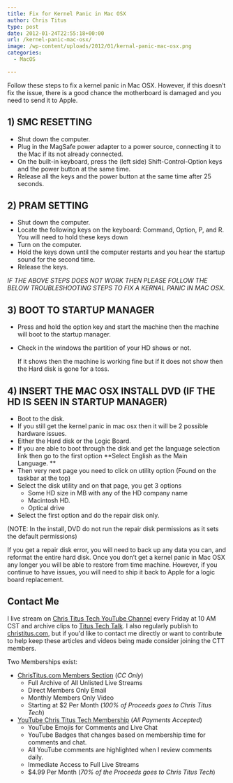 ```yaml
---
title: Fix for Kernel Panic in Mac OSX
author: Chris Titus
type: post
date: 2012-01-24T22:55:18+00:00
url: /kernel-panic-mac-osx/
image: /wp-content/uploads/2012/01/kernal-panic-mac-osx.png
categories:
  - MacOS

---
```

Follow these steps to fix a kernel panic in Mac OSX. However, if this doesn&#8217;t fix the issue, there is a good chance the motherboard is damaged and you need to send it to Apple.<!--more-->

## 1) SMC RESETTING

  * Shut down the computer.
  * Plug in the MagSafe power adapter to a power source, connecting it to the Mac if its not already connected.
  * On the built-in keyboard, press the (left side) Shift-Control-Option keys and the power button at the same time.
  * Release all the keys and the power button at the same time after 25 seconds.

## 2) PRAM SETTING

  * Shut down the computer.
  * Locate the following keys on the keyboard: Command, Option, P, and R. You will need to hold these keys down
  * Turn on the computer.
  * Hold the keys down until the computer restarts and you hear the startup sound for the second time.
  * Release the keys.

_IF THE ABOVE STEPS DOES NOT WORK THEN PLEASE FOLLOW THE BELOW TROUBLESHOOTING STEPS TO FIX A KERNAL PANIC IN MAC OSX._

## 3) BOOT TO STARTUP MANAGER

  * Press and hold the option key and start the machine then the machine will boot to the startup manager.
  * Check in the windows the partition of your HD shows or not.
  
    If it shows then the machine is working fine but if it does not show then the Hard disk is gone for a toss.

## 4) INSERT THE MAC OSX INSTALL DVD (IF THE HD IS SEEN IN STARTUP MANAGER)

  * Boot to the disk.
  * If you still get the kernel panic in mac osx then it will be 2 possible hardware issues.
  * Either the Hard disk or the Logic Board.
  * If you are able to boot through the disk and get the language selection link then go to the first option **Select English as the Main Language. **
  * Then very next page you need to click on utility option (Found on the taskbar at the top)
  * Select the disk utility and on that page, you get 3 options 
      * Some HD size in MB with any of the HD company name
      * Macintosh HD.
      * Optical drive
  * Select the first option and do the repair disk only.

(NOTE: In the install, DVD do not run the repair disk permissions as it sets the default permissions)

If you get a repair disk error, you will need to back up any data you can, and reformat the entire hard disk. Once you don&#8217;t get a kernel panic in Mac OSX any longer you will be able to restore from time machine. However, if you continue to have issues, you will need to ship it back to Apple for a logic board replacement.

## Contact Me

I live stream on [Chris Titus Tech YouTube Channel][1] every Friday at 10 AM CST and archive clips to [Titus Tech Talk][2]. I also regularly publish to [christitus.com][3], but if you'd like to contact me directly or want to contribute to help keep these articles and videos being made consider joining the CTT members. 

Two Memberships exist:
- [ChrisTitus.com Members Section][4] (_CC Only_)
  - Full Archive of All Unlisted Live Streams
  - Direct Members Only Email
  - Monthly Members Only Video
  - Starting at $2 Per Month (_100% of Proceeds goes to Chris Titus Tech_)
- [YouTube Chris Titus Tech Membership][5] (_All Payments Accepted_)
  - YouTube Emojis for Comments and Live Chat
  - YouTube Badges that changes based on membership time for comments and chat.
  - All YouTube comments are highlighted when I review comments daily. 
  - Immediate Access to Full Live Streams
  - $4.99 Per Month (_70% of the Proceeds goes to Chris Titus Tech_)

 [1]: https://www.youtube.com/c/ChrisTitusTech
 [2]: https://www.youtube.com/c/ChrisTitusTechStreams
 [3]: https://christitus.com/
 [4]: https://christitus.com/members
 [5]: https://links.christitus.com/join
